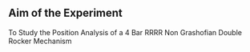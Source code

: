 ## Aim of the Experiment

To Study the Position Analysis of a 4 Bar RRRR Non Grashofian Double Rocker Mechanism